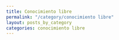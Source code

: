 ```yaml
---
title: Conocimiento libre
permalink: "/category/conocimiento libre"
layout: posts_by_category
categories: conocimiento libre
---
```


